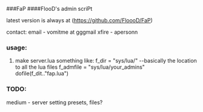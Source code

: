 ###FaP
####FlooD's admin scriPt

latest version is always at
(https://github.com/FloooD/FaP)

contact:
email - vomitme at gggmail
xfire - apersonn

### usage:
1. make server.lua something like:
    f_dir = "sys/lua/" --basically the location to all the lua files
    f_admfile = "sys/lua/your_admins"
    dofile(f_dit.."fap.lua")

### TODO:
medium - server setting presets, files?
